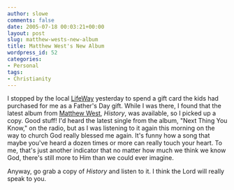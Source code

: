 ```yaml
---
author: slowe
comments: false
date: 2005-07-18 00:03:21+00:00
layout: post
slug: matthew-wests-new-album
title: Matthew West's New Album
wordpress_id: 52
categories:
- Personal
tags:
- Christianity
---
```


I stopped by the local [LifeWay](http://www.lifewaystores.com/lwstore/) yesterday to spend a gift card the kids had purchased for me as a Father's Day gift. While I was there, I found that the latest album from [Matthew West](http://www.matthewwest.com/), _History_, was available, so I picked up a copy. Good stuff! I'd heard the latest single from the album, "Next Thing You Know," on the radio, but as I was listening to it again this morning on the way to church God really blessed me again. It's funny how a song that maybe you've heard a dozen times or more can really touch your heart. To me, that's just another indicator that no matter how much we think we know God, there's still more to Him than we could ever imagine.

Anyway, go grab a copy of _History_ and listen to it. I think the Lord will really speak to you.
